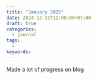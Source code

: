 ```yaml
---
title: "January 2025"
date: 2024-12-31T12:00:00+07:00
draft: true
categories:
  - journal
tags:
  - 
keywords:
---
```

Made a lot of progress on blog
